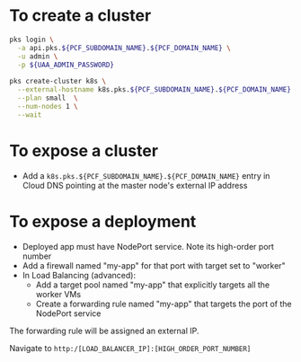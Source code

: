 # To create a cluster

```bash
pks login \
  -a api.pks.${PCF_SUBDOMAIN_NAME}.${PCF_DOMAIN_NAME} \
  -u admin \
  -p ${UAA_ADMIN_PASSWORD}
  
pks create-cluster k8s \
  --external-hostname k8s.pks.${PCF_SUBDOMAIN_NAME}.${PCF_DOMAIN_NAME} \
  --plan small  \
  --num-nodes 1 \
  --wait
```

# To expose a cluster

- Add a `k8s.pks.${PCF_SUBDOMAIN_NAME}.${PCF_DOMAIN_NAME}` entry in Cloud DNS pointing at the master node's external IP address

# To expose a deployment

- Deployed app must have NodePort service. Note its high-order port number
- Add a firewall named "my-app" for that port with target set to "worker"
- In Load Balancing (advanced):
  - Add a target pool named "my-app" that explicitly targets all the worker VMs
  - Create a forwarding rule named "my-app" that targets the port of the NodePort service
  
The forwarding rule will be assigned an external IP.

Navigate to `http:/[LOAD_BALANCER_IP]:[HIGH_ORDER_PORT_NUMBER]`
